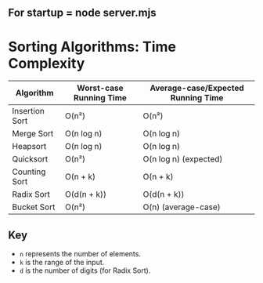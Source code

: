 ## For startup = node server.mjs

# Sorting Algorithms: Time Complexity

| Algorithm     | Worst-case Running Time | Average-case/Expected Running Time |
|---------------|--------------------------|------------------------------------|
| Insertion Sort| O(n²)                    | O(n²)                              |
| Merge Sort    | O(n log n)               | O(n log n)                         |
| Heapsort      | O(n log n)               | O(n log n)                         |
| Quicksort     | O(n²)                    | O(n log n) (expected)              |
| Counting Sort | O(n + k)                 | O(n + k)                           |
| Radix Sort    | O(d(n + k))              | O(d(n + k))                        |
| Bucket Sort   | O(n²)                    | O(n) (average-case)                |

## Key
- `n` represents the number of elements.
- `k` is the range of the input.
- `d` is the number of digits (for Radix Sort).
